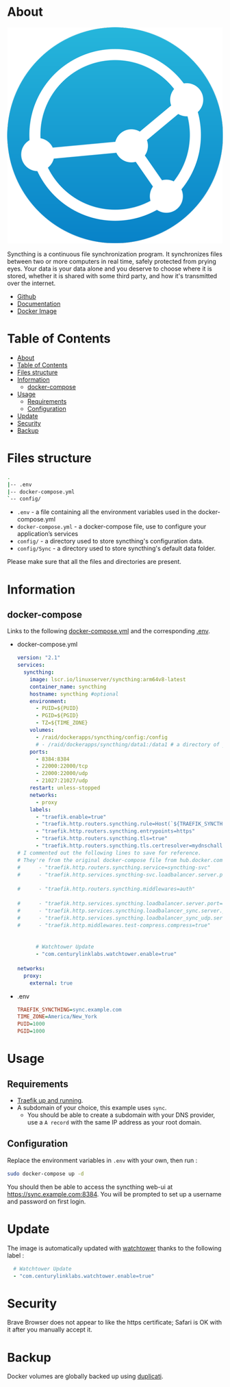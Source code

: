 # About

<p align="center">
<img src="/_utilities/syncthing.png" alt="syncthing" title="syncthing" />
</p>

Syncthing is a continuous file synchronization program. It synchronizes files between two or more computers in real time, safely protected from prying eyes. Your data is your data alone and you deserve to choose where it is stored, whether it is shared with some third party, and how it's transmitted over the internet.

* [Github](https://github.com/syncthing/)
* [Documentation](https://docs.syncthing.net/)
* [Docker Image](https://hub.docker.com/r/linuxserver/syncthing)

# Table of Contents

<!-- TOC -->

- [About](#about)
- [Table of Contents](#table-of-contents)
- [Files structure](#files-structure)
- [Information](#information)
    - [docker-compose](#docker-compose)
- [Usage](#usage)
    - [Requirements](#requirements)
    - [Configuration](#configuration)
- [Update](#update)
- [Security](#security)
- [Backup](#backup)

<!-- /TOC -->

# Files structure 

```bash
.
|-- .env
|-- docker-compose.yml
`-- config/
```

- `.env` - a file containing all the environment variables used in the docker-compose.yml
- `docker-compose.yml` - a docker-compose file, use to configure your application’s services
- `config/` - a directory used to store syncthing's configuration data.
- `config/Sync` - a directory used to store syncthing's default data folder.

Please make sure that all the files and directories are present.

# Information

## docker-compose
Links to the following [docker-compose.yml](docker-compose.yml) and the corresponding [.env](.env).

* docker-compose.yml
  ```yaml
  version: "2.1"
  services:
    syncthing:
      image: lscr.io/linuxserver/syncthing:arm64v8-latest
      container_name: syncthing
      hostname: syncthing #optional
      environment:
        - PUID=${PUID}
        - PGID=${PGID}
        - TZ=${TIME_ZONE}
      volumes:
        - /raid/dockerapps/syncthing/config:/config
        # - /raid/dockerapps/syncthing/data1:/data1 # a directory of your choosing
      ports:
        - 8384:8384
        - 22000:22000/tcp
        - 22000:22000/udp
        - 21027:21027/udp
      restart: unless-stopped
      networks:
        - proxy
      labels:
        - "traefik.enable=true"
        - "traefik.http.routers.syncthing.rule=Host(`${TRAEFIK_SYNCTHING}`)"
        - "traefik.http.routers.syncthing.entrypoints=https"
        - "traefik.http.routers.syncthing.tls=true"
        - "traefik.http.routers.syncthing.tls.certresolver=mydnschallenge"
  # I commented out the following lines to save for reference. 
  # They're from the original docker-compose file from hub.docker.com.
  #      - "traefik.http.routers.syncthing.service=syncthing-svc"
  #      - "traefik.http.services.syncthing-svc.loadbalancer.server.port=8384"
  
  #      - "traefik.http.routers.syncthing.middlewares=auth"
  
  #      - "traefik.http.services.syncthing.loadbalancer.server.port=8384"
  #      - "traefik.http.services.syncthing.loadbalancer_sync.server.port=22000"
  #      - "traefik.http.services.syncthing.loadbalancer_sync_udp.server.port=21027/udp"
  #      - "traefik.http.middlewares.test-compress.compress=true"
  
  
        # Watchtower Update
        - "com.centurylinklabs.watchtower.enable=true"
  
  networks:
    proxy:
      external: true
  ```
* .env
  ```ini 
  TRAEFIK_SYNCTHING=sync.example.com
  TIME_ZONE=America/New_York
  PUID=1000
  PGID=1000    
  ```

# Usage

## Requirements
- [Traefik up and running](../traefik).
- A subdomain of your choice, this example uses `sync`.
    - You should be able to create a subdomain with your DNS provider, use a `A record` with the same IP address as your root domain.

## Configuration

Replace the environment variables in `.env` with your own, then run :

```bash
sudo docker-compose up -d
```

You should then be able to access the syncthing web-ui at https://sync.example.com:8384. You will be prompted to set up a username and password on first login.


# Update

The image is automatically updated with [watchtower](../watchtower) thanks to the following label :

```yaml
  # Watchtower Update
  - "com.centurylinklabs.watchtower.enable=true"
```

# Security
Brave Browser does not appear to like the https certificate; Safari is OK with it after you manually accept it.


# Backup

Docker volumes are globally backed up using [duplicati](../duplicati). 
